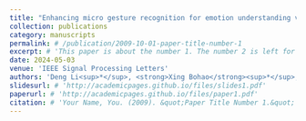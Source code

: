 ```yaml
---
title: "Enhancing micro gesture recognition for emotion understanding via context-aware visual-text contrastive learning"
collection: publications
category: manuscripts
permalink: # /publication/2009-10-01-paper-title-number-1
excerpt: # 'This paper is about the number 1. The number 2 is left for future work.'
date: 2024-05-03
venue: 'IEEE Signal Processing Letters'
authors: 'Deng Li<sup>*</sup>, <strong>Xing Bohao</strong><sup>*</sup>, Xin Liu'
slidesurl: # 'http://academicpages.github.io/files/slides1.pdf'
paperurl: # 'http://academicpages.github.io/files/paper1.pdf'
citation: # 'Your Name, You. (2009). &quot;Paper Title Number 1.&quot; <i>Journal 1</i>. 1(1).'
---
```

